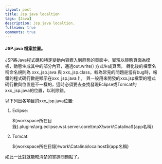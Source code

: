 ```yaml
---
layout: post
title: Jsp.java localtion
tags: [Java]
description: Jsp.java localtion.
fullview: true
comments: true
---
```


#### JSP.java 檔案位置。

JSP將Java程式碼和特定變動內容嵌入到靜態的頁面中，實現以靜態頁面為模板，動態生成其中的部分內容，通過out.write() 方式生成頁面。
轉化後的檔案名稱命名規則為 xxx_jsp.java 與 xxx_jsp.class，較為常見的問題是當有bug時，報錯的程式碼行數是顯示在xxx_jsp.java上，
與一般用來開發的xxx.jsp檔案的程式碼行數與位置是不一樣的，這時必須要去查找發現Eclipse或Tomcat的xxx_jsp.java的位置，以利除錯。

以下列出各項目的xxx_jsp.java位置:
1. Eclipse:

	${workspace所在目錄}\.plugins\org.eclipse.wst.server.core\tmpX\work\Catalina\${app名稱}    

2. Tomcat:  

	${workspace所在目錄}\\work\Catalina\localhost\${app名稱}    		

如此一比對就能較清楚的掌握問題點了。